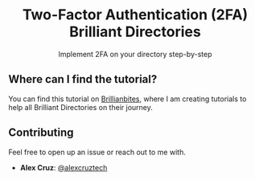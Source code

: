 <div align="center">
  <h1 align="center">Two-Factor Authentication (2FA) Brilliant Directories</h1>
  <p>Implement 2FA on your directory step-by-step</p>
</div>


## Where can I find the tutorial?

You can find this tutorial on [Brillianbites](https://www.brilliantbites.io/two-factor-authentication), where I am creating tutorials to help all Brilliant Directories on their journey.

## Contributing

Feel free to open up an issue or reach out to me with.

- **Alex Cruz**: [@alexcruztech](https://github.com/alexcruztech)